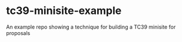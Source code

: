# tc39-minisite-example
An example repo showing a technique for building a TC39 minisite for proposals
